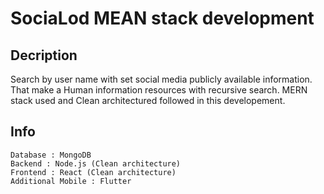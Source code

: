 # SociaLod MEAN stack development

Decription
---
Search by user name with set social media publicly available information. That make a Human information resources with recursive search.
MERN stack used and Clean architectured followed in this developement.

Info
---
    Database : MongoDB 
    Backend : Node.js (Clean architecture)
    Frontend : React (Clean architecture)
    Additional Mobile : Flutter